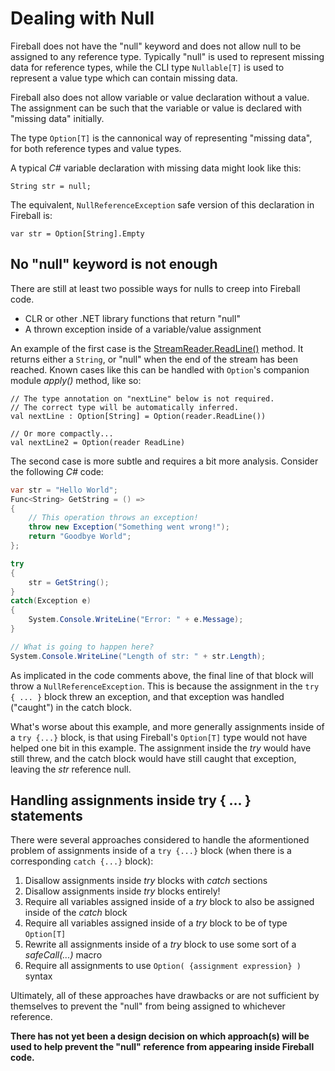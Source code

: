# Dealing with Null

Fireball does not have the "null" keyword and does not allow null to be assigned to any reference type.
Typically "null" is used to represent missing data for reference types, while the CLI type `Nullable[T]`
is used to represent a value type which can contain missing data.  

Fireball also does not allow variable or value declaration without a value. The assignment can be such
that the variable or value is declared with "missing data" initially.

The type `Option[T]` is the cannonical way of representing "missing data", for both reference types and
value types.

A typical _C#_ variable declaration with missing data might look like this:
````
String str = null;
````
The equivalent, `NullReferenceException` safe version of this declaration in Fireball is:
 ````
 var str = Option[String].Empty
 ````

## No "null" keyword is not enough
There are still at least two possible ways for nulls to creep into Fireball code.
* CLR or other .NET library functions that return "null"
* A thrown exception inside of a variable/value assignment

An example of the first case is the [StreamReader.ReadLine()](https://msdn.microsoft.com/en-us/library/system.io.streamreader.readline%28v=vs.110%29.aspx) method.
It returns either a `String`, or "null" when the end of the stream has been reached. Known cases like this can be handled with `Option`'s companion module _apply()_
method, like so:
````
// The type annotation on "nextLine" below is not required. 
// The correct type will be automatically inferred.
val nextLine : Option[String] = Option(reader.ReadLine())

// Or more compactly...
val nextLine2 = Option(reader ReadLine)
````

The second case is more subtle and requires a bit more analysis. Consider the following _C#_ code:
```csharp
var str = "Hello World";
Func<String> GetString = () =>
{
    // This operation throws an exception!
    throw new Exception("Something went wrong!");
    return "Goodbye World";
};

try
{
    str = GetString();
}
catch(Exception e)
{
    System.Console.WriteLine("Error: " + e.Message);
}

// What is going to happen here?
System.Console.WriteLine("Length of str: " + str.Length);

```

As implicated in the code comments above, the final line of that block will throw a `NullReferenceException`.
This is because the assignment in the `try { ... }` block threw an exception, and that exception
was handled ("caught") in the catch block.

What's worse about this example, and more generally assignments inside of a `try {...}` block, is that using 
Fireball's `Option[T]` type would not have helped one bit in this example. The assignment inside the _try_ would
have still threw, and the catch block would have still caught that exception, leaving the _str_ reference null.

## Handling assignments inside try { ... } statements
There were several approaches considered to handle the aformentioned problem of assignments inside of a `try {...}` block (when there is a corresponding `catch {...}` block):
1. Disallow assignments inside _try_ blocks with _catch_ sections
2. Disallow assignments inside _try_ blocks entirely!
3. Require all variables assigned inside of a _try_ block to also be assigned inside of the _catch_ block
4. Require all variables assigned inside of a _try_ block to be of type `Option[T]`
5. Rewrite all assignments inside of a _try_ block to use some sort of a _safeCall(...)_ macro
6. Require all assignments to use `Option( {assignment expression} )` syntax    

Ultimately, all of these approaches have drawbacks or are not sufficient by themselves to prevent the "null" from being assigned to whichever reference.

**There has not yet been a design decision on which approach(s) will be used to help prevent the "null" reference from appearing inside Fireball code.**